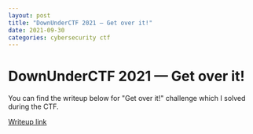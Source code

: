 ```yaml
---
layout: post
title: "DownUnderCTF 2021 — Get over it!"
date: 2021-09-30
categories: cybersecurity ctf
---
```


# DownUnderCTF 2021 — Get over it!

You can find the writeup below for "Get over it!" challenge which I solved during the CTF.

[Writeup link][writeup]

[writeup]: https://infosecwriteups.com/downunderctf-2021-get-over-it-78a3e02eb2e
